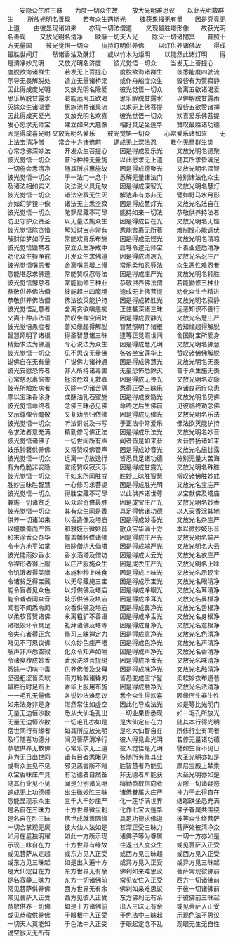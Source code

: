 <!-- { "loadSidebar": true } -->
　　安隐众生胜三昧　　为度一切众生故
　　放大光明难思议　　以此光明救群生
　　所放光明名善现　　若有众生遇斯光
　　彼获果报无有量　　因是究竟无上道
　　由彼显现诸如来　　亦现一切法僧道
　　又现最胜塔形像　　故获光明名善现
　　又放光明名清净　　映蔽一切天人光
　　除灭一切诸闇冥　　普照十方无量国
　　彼光觉悟一切众　　执持灯明供养佛
　　以灯供养诸佛故　　得成最胜世间灯
　　然诸香油及酥灯　　或以竹木为炬明
　　以能然此诸灯明　　得是清净妙光明
　　又放光明名济度　　彼光觉悟一切众
　　当发无上菩提心　　度脱欲海诸群生
　　若发无上菩提心　　度脱欲海诸群生
　　彼悉能度四驶流　　示导无畏解脱处
　　造立无量诸桥梁　　或作舟船度众生
　　毁呰有为赞寂静　　因此得成度光明
　　又放光明名除爱　　彼光觉悟一切众
　　舍离五欲诸渴爱　　思乐解脱甘露水
　　若能远离五欲渴　　思乐解脱甘露水
　　以佛解脱甘露雨　　灭除众生诸渴爱
　　惠施池井诸泉流　　以求无上佛菩提
　　毁呰五欲赞诸禅　　因此得成灭爱光
　　又放光明名欢喜　　彼光觉悟一切众
　　欢喜爱乐佛菩提　　发心愿求无师宝
　　建立如来大慈像　　相好具足坐莲华
　　赞叹最胜诸功德　　因是得成喜光明
又放光明名爱乐　　彼光觉悟一切众
　　心常爱乐诸如来　　无上法宝清净僧
　　常会十方诸佛前　　逮成无上深法忍
　　教化无量群生类　　心常念佛深妙法
　　开发众生菩提心　　因是得成爱乐光
　　又放光明名德聚　　彼光觉悟一切众
　　普行种种无量施　　以此愿求无上道
　　随其所求皆满足　　一切施会悉清净
　　随其所求惠施故　　因是得成德聚光
　　又放光明名深智　　彼光觉悟一切众
　　于一法门一念中　　悉解无量诸法门
　　分别诸法化众生　　及诸法相如实义
　　说法说义具足故　　因是得成深智光
　　又放光明名慧灯　　彼光觉悟一切众
　　诸法空寂无生灭　　解达非有亦非无
　　譬如野马水月形　　亦如幻梦镜中像
　　诸法无主悉空寂　　因是得成慧灯光
　　又放光名法自在　　彼光觉悟一切众
　　陀罗尼藏不可尽　　能持如来一切法
　　恭敬供养持法者　　防卫守护众贤圣
　　以无量法施众生　　因是得成自在光
　　又放光明名无悭　　彼光觉悟除贪惜
　　解知财宝非常有　　悉能舍离无所著
　　难制悭心能调伏　　解财如梦如浮云
　　常能欢喜乐布施　　因是得成无悭光
　　又放光明名清凉　　彼光觉悟毁禁者
　　安立众生净戒中　　启导令逮无师宝
　　十善业迹悉清净　　劝化众生持净戒
　　开发众生求佛道　　因是得成清凉光
　　又放光名忍庄严　　彼光觉悟嗔恚者
　　舍离嗔恚增上慢　　常乐柔和忍辱法
　　众生恶性难忍者　　悉能堪忍求佛道
　　常能赞叹忍辱法　　因是得成庄严光
　　又放光明名转胜　　彼光觉悟懈怠者
　　常能勤修三种业　　恭敬供养佛法僧
　　若能勤修三种业　　恭敬供养佛法僧
　　彼能超出四魔境　　速成无上佛菩提
　　劝化众生令精进　　恭敬供养佛法僧
　　佛法欲灭能护持　　因是得成转胜光
　　又放光明名寂静　　彼光觉悟乱意者
　　舍离贪欲嗔恚痴　　正住甚深诸三昧
　　远恶知识不善行　　又离十种非法语
　　赞叹坐禅空闲处　　因是得成寂静光
　　又放光名慧庄严　　彼光觉悟愚痴者
　　善知缘起得解脱　　智慧照明了诸根
　　若知缘起得解脱　　智慧照明了诸根
　　得圣智慧诸三昧　　逮等正觉照世间
　　舍国财宝所爱身　　精勤求法为佛道
　　专心说法为众生　　因是得成慧光明
　　又放光明名佛慧　　彼光觉悟一切众
　　见不思议无量佛　　各各坐宝莲华上
　　赞叹诸佛佛解脱　　说佛自在无有量
　　广说佛力诸神通　　因是得成佛慧光
　　又放光明名无畏　　彼光安慰恐怖者
　　非人所持诸毒害　　无量恐怖悉除灭
　　普于众生施无畏　　心常慈忍离恼害
　　拯济危难无救者　　因是得成无畏光
　　又放光明名安隐　　彼光所触疾病者
　　灭除一切诸苦痛　　悉得正受三昧乐
　　施诸良药疗众患　　摩以宝珠香涂身
　　或酥油乳石蜜施　　因是得成安隐光
　　又放光明名见佛　　彼光觉悟命终者
　　念佛三昧必见佛　　命终之后生佛前
　　见彼临终劝念佛　　又示尊像令瞻敬
　　又复劝令归依佛　　因是得成见佛光
　　又放光明名乐法　　彼光觉悟一切众
　　听法讲说及书写　　于正法中常爱乐
　　佛法欲灭能护持　　令求法者意充满
　　精勤修习佛正法　　因是得成乐法光
　　又放光明名妙音　　彼光觉悟诸佛子
　　一切世间所有声　　闻者皆是如来音
　　大音赞扬诸如来　　妓乐钟磬供养佛
　　又常赞叹佛音声　　因是得成妙音光
　　又放光名施甘露　　彼光觉悟一切众
　　远离一切放逸行　　皆悉具足诸功德
　　分别无量大苦海　　有为危脆非安隐
　　宣扬赞叹寂灭乐　　因是得成甘露光
　　又放光明名殊胜　　彼光觉悟一切众
　　于如来所闻胜戒　　胜妙三昧胜智慧
　　常叹诸佛胜妙戒　　胜妙三昧胜智慧
　　一心修习求菩提　　因是得成胜光明
　　又放光名宝庄严　　彼光觉悟一切众
　　得胜宝藏不可尽　　以此供养诸世尊
　　以宝献佛及塔庙　　兼施一切诸贫乏
　　以众珍奇供最胜　　因是成宝庄严光
　　又放光明名妙香　　彼光觉悟一切众
　　其有众生闻是香　　具足得佛诸功德
　　以人天香涂其地　　供养一切诸如来
　　以香造像及塔庙　　因是得成妙香光
　　又放光名杂庄严　　以幢幡盖而严饰
　　和雅妓乐微妙音　　散众宝华满十方
　　本以微妙妓乐音　　和末涂香众杂华
　　幢盖幡帐供诸佛　　因是得成庄严光
　　又放光明名端严　　令十方地平如掌
　　扫除僧坊大仙塔　　因是得成端严光
　　又放光明名大云　　彼光能雨妙香水
　　香水洒塔及僧坊　　因是得成大云光
　　又放光名衣庄严　　令裸形者得上服
　　以庄严服施众生　　因是成衣庄严光
　　又放光明名上味　　令饥饿者得美膳
　　本施种种上味食　　因是得成上味光
　　又放光名示现宝　　令诸贫乏得宝藏
　　以无尽藏施三宝　　因是得成示宝光
　　又放光名眼清净　　能令盲者见众色
　　以灯供佛及塔庙　　因是得成净眼光
　　又放光名耳清净　　能令聋者闻众音
　　妓乐供佛及塔庙　　因是得成净耳光
　　又放光名鼻根净　　闻若不闻悉令闻
　　众香供佛及塔庙　　因是得成鼻净光
　　又放光名舌根净　　以柔软音赞诸佛
　　永离粗犷不善语　　因是得成净舌光
　　又放光名身根净　　诸根毁坏令具足
　　礼拜诸佛及塔寺　　因是得成身净光
　　又放光名意根净　　令失心者得正念
　　修习三昧禅定力　　因是得成意净光
　　又放光名色清净　　睹见不可思议佛
　　以众妙色庄严塔　　因是得成色净光
　　又放光名声清净　　解声非声悉空寂
　　化众令知声如响　　因是得成声净光
　　又放光名香清净　　令诸臭秽成妙香
　　香水洗塔菩提树　　因是得成净香光
　　又放光名味清净　　悉除一切味中毒
　　供养佛僧及父母　　因是得成味净光
　　又放光名触清净　　坚强粗涩皆柔软
　　雨刀轮戟诸锋刃　　皆悉变成宝华鬘
　　柔软妙衣布道巷　　最胜行时足蹈上
　　香华上服用布施　　因是得成触净光
　　又放光名法清净　　一一毛孔无量佛
　　各说妙法难思议　　悉令众生得欢喜
　　因缘所生非生性　　如来法身非是身
　　湛然常住如虚空　　因此化导成法光
　　如是等比光明门　　无量无边恒沙数
　　悉从大仙毛孔出　　一切业果皆悉现
　　如一毛孔所放光　　无量无边恒沙数
　　一切毛孔亦如是　　是大仙定自在力
　　随其本行得光明　　宿世同行有缘者
　　如其所应放光明　　是名大仙智自在
　　所修行业有同者　　及行随喜功德分
　　闻见菩萨清净行　　彼人得见此光明
　　若修无量诸功德　　恭敬供养无数佛
　　心常乐求无上道　　彼人觉悟是光明
　　譬如生盲不见日　　非为无日出世间
　　诸有目者悉睹见　　各随所务修其业
　　大圣光明亦如是　　或有众生见不见
　　邪见恶害所不睹　　胜智慧者乃能见
　　摩尼宝殿上辇乘　　众宝香味庄严具
　　有功德者自然备　　非无德者所能获
　　大圣光明亦如是　　随其行业见不见
　　闻是分别诸光明　　精勤恭敬信向者
　　灭除一切诸疑惑　　速成无上功德幢
　　出生微妙胜三昧　　诸佛眷属大庄严
　　神力于此得自在　　悉能显现示众生
　　三千大千妙庄严　　化一莲华满世界
　　结跏趺坐悉充满　　是名自在三昧力
　　十方世界微尘刹　　化作七宝大莲华
　　佛子眷属共围绕　　是名自在胜三昧
　　宿世成就善因缘　　具足功德求佛道
　　彼等众生绕菩萨　　一切合掌观无厌
　　彼大仙人法如是　　甚深正受三昧力
　　菩萨处彼清净众　　如月在星独明耀
　　如此一方所示现　　诸佛子等为眷属
　　一切十方亦如是　　示现三昧自在力
　　十方世界有缘故　　往返出入度众生
　　或见菩萨入正受　　或见菩萨从定起
　　或东方见入正受　　或西方见三昧起
　　或西方见入正受　　或东方见三昧起
　　如是出入遍十方　　或异方见入正受
　　或异方见三昧起　　是大仙定自在力
　　东方世界无有余　　佛刹如来难思议
　　菩萨常现彼佛前　　是名寂静三昧力
　　东方一切诸佛前　　常见安住入正受
　　西方一切诸佛前　　常见菩萨供养佛
　　西方世界无有余　　佛刹如来难思议
　　于彼一切诸佛前　　常见菩萨入正受
　　西方见彼入正受　　东方佛刹无有余
　　于彼佛前三昧起　　恭敬供养一切佛
　　如是十方诸佛前　　出入三昧无有余
　　或见菩萨入正受　　或见恭敬供养佛
　　于眼根中入正受　　于色法中三昧起
　　示现色法不思议　　一切天人莫能知
　　于色法中入正受　　于眼起定念不乱
　　观眼无生无自性　　说空寂灭无所有
